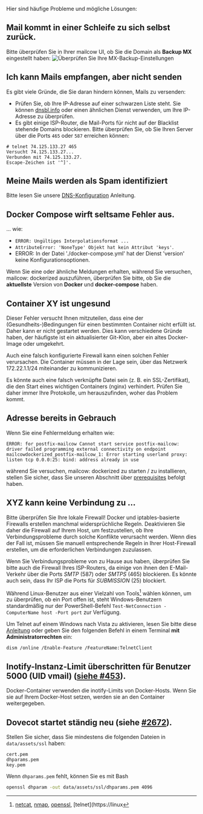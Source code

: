 Hier sind häufige Probleme und mögliche Lösungen:

## Mail kommt in einer Schleife zu sich selbst zurück.

Bitte überprüfen Sie in Ihrer mailcow UI, ob Sie die Domain als **Backup MX** eingestellt haben:
![Überprüfen Sie Ihre MX-Backup-Einstellungen](../assets/images/troubleshooting/mailcow-backupmx.png)

## Ich kann Mails empfangen, aber nicht senden

Es gibt viele Gründe, die Sie daran hindern können, Mails zu versenden:

- Prüfen Sie, ob Ihre IP-Adresse auf einer schwarzen Liste steht. Sie können [dnsbl.info](http://www.dnsbl.info/) oder einen ähnlichen Dienst verwenden, um Ihre IP-Adresse zu überprüfen.
- Es gibt einige ISP-Router, die Mail-Ports für nicht auf der Blacklist stehende Domains blockieren. Bitte überprüfen Sie, ob Sie Ihren Server über die Ports `465` oder `587` erreichen können:

```
# telnet 74.125.133.27 465
Versucht 74.125.133.27...
Verbunden mit 74.125.133.27.
Escape-Zeichen ist '^]'.
```

## Meine Mails werden als Spam identifiziert

Bitte lesen Sie unsere [DNS-Konfiguration](../prerequisite/prerequisite-dns.de.md) Anleitung.

## Docker Compose wirft seltsame Fehler aus.

... wie:

- `ERROR: Ungültiges Interpolationsformat ...`
- `AttributeError: 'NoneType' Objekt hat kein Attribut 'keys'`.
- ERROR: In der Datei './docker-compose.yml' hat der Dienst 'version' keine Konfigurationsoptionen.

Wenn Sie eine oder ähnliche Meldungen erhalten, während Sie versuchen, mailcow: dockerized auszuführen, überprüfen Sie bitte, ob Sie die **aktuellste** Version von **Docker** und **docker-compose** haben.

## Container XY ist ungesund

Dieser Fehler versucht Ihnen mitzuteilen, dass eine der (Gesundheits-)Bedingungen für einen bestimmten Container nicht erfüllt ist. Daher kann er nicht gestartet werden. Dies kann verschiedene Gründe haben, der häufigste ist ein aktualisierter Git-Klon, aber ein altes Docker-Image oder umgekehrt.

Auch eine falsch konfigurierte Firewall kann einen solchen Fehler verursachen. Die Container müssen in der Lage sein, über das Netzwerk 172.22.1.1/24 miteinander zu kommunizieren.

Es könnte auch eine falsch verknüpfte Datei sein (z. B. ein SSL-Zertifikat), die den Start eines wichtigen Containers (nginx) verhindert. Prüfen Sie daher immer Ihre Protokolle, um herauszufinden, woher das Problem kommt.


## Adresse bereits in Gebrauch

Wenn Sie eine Fehlermeldung erhalten wie:

```
ERROR: for postfix-mailcow Cannot start service postfix-mailcow: driver failed programming external connectivity on endpoint mailcowdockerized_postfix-mailcow_1: Error starting userland proxy: listen tcp 0.0.0:25: bind: address already in use
```

während Sie versuchen, mailcow: dockerized zu starten / zu installieren, stellen Sie sicher, dass Sie unseren Abschnitt über [prerequisites](../prerequisite/prerequisite-system.de.md/#firewall-ports) befolgt haben.


## XYZ kann keine Verbindung zu ...

Bitte überprüfen Sie Ihre lokale Firewall!
Docker und iptables-basierte Firewalls erstellen manchmal widersprüchliche Regeln. Deaktivieren Sie daher die Firewall auf Ihrem Host, um festzustellen, ob Ihre Verbindungsprobleme durch solche Konflikte verursacht werden. Wenn dies der Fall ist, müssen Sie manuell entsprechende Regeln in Ihrer Host-Firewall erstellen, um die erforderlichen Verbindungen zuzulassen.

Wenn Sie Verbindungsprobleme von zu Hause aus haben, überprüfen Sie bitte auch die Firewall Ihres ISP-Routers, da einige von ihnen den E-Mail-Verkehr über die Ports *SMTP* (587) oder *SMTPS* (465) blockieren. Es könnte auch sein, dass Ihr ISP die Ports für *SUBMISSION* (25) blockiert.

Während Linux-Benutzer aus einer Vielzahl von Tools[^1] wählen können, um zu überprüfen, ob ein Port offen ist, steht Windows-Benutzern standardmäßig nur der PowerShell-Befehl `Test-NetConnection -ComputerName host -Port port` zur Verfügung.

Um Telnet auf einem Windows nach Vista zu aktivieren, lesen Sie bitte diese [Anleitung](https://social.technet.microsoft.com/wiki/contents/articles/910.windows-7-enabling-telnet-client.aspx) oder geben Sie den folgenden Befehl in einem Terminal **mit Administratorrechten** ein:

```
dism /online /Enable-Feature /FeatureName:TelnetClient
```

## Inotify-Instanz-Limit überschritten für Benutzer 5000 (UID vmail) ([siehe #453](https://github.com/mailcow/mailcow-dockerized/issues/453#issuecomment-314711232)).

Docker-Container verwenden die inotify-Limits von Docker-Hosts. Wenn Sie sie auf Ihrem Docker-Host setzen, werden sie an den Container weitergegeben.

## Dovecot startet ständig neu (siehe [#2672](https://github.com/mailcow/mailcow-dockerized/issues/2672)).

Stellen Sie sicher, dass Sie mindestens die folgenden Dateien in `data/assets/ssl` haben:

```
cert.pem
dhparams.pem
key.pem
```

Wenn `dhparams.pem` fehlt, können Sie es mit Bash

```bash
openssl dhparam -out data/assets/ssl/dhparams.pem 4096
```


[^1]: [netcat](https://linux.die.net/man/1/nc), [nmap](https://linux.die.net/man/1/nmap), [openssl](https://wiki.openssl.org/index.php/Manual:S_client(1)), [telnet](https://linux
